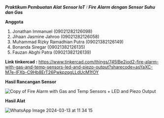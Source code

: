 ***Praktikum Pembuatan Alat Sensor IoT : Fire Alarm dengan Sensor Suhu dan Gas***

**Anggota**
1. Jonathan Immanuel (09021282126098)
2. Jihaan Jasmine Jahroo (09021282126058)
3. Muhammad Rizky Ramadhian Putra (09021382126149)
4. Bonanda Siregar (09021382126135)
5. Fauzan Abghi Patra (09021382126139)

**Link tinkercad :** 
https://www.tinkercad.com/things/745lBe2jod2-fire-alarm-with-gas-and-temp-sensors-led-and-piezo-output?sharecode=asYaXC-M7e-IFXb-C9Hb8ErT26PwkpzqgLLdUcM1fOY

**Hasil Rancangan Sensor**

![Copy of Fire Alarm with Gas and Temp Sensors + LED and Piezo Output](https://github.com/JejeTrue/Fire-Alarm-dengan-Sensor-Suhu-dan-Gas/assets/93305164/148c1f8f-28ef-4b15-97f9-e2a472b18734)

**Hasil Alat**

![WhatsApp Image 2024-03-13 at 11 34 15](https://github.com/JejeTrue/Fire-Alarm-dengan-Sensor-Suhu-dan-Gas/assets/93305164/7bdd21ab-1f85-45ad-b128-2c390ff69dd1)
